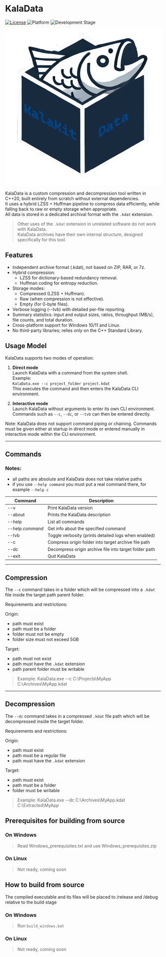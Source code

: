 # KalaData

[![License](https://img.shields.io/badge/license-Zlib-blue)](LICENSE.md)
![Platform](https://img.shields.io/badge/platform-Windows%20%7C%20Linux-brightgreen)
![Development Stage](https://img.shields.io/badge/development-Alpha-yellow)

![Logo](logo.png)

KalaData is a custom compression and decompression tool written in C++20, built entirely from scratch without external dependencies.  
It uses a hybrid LZSS + Huffman pipeline to compress data efficiently, while falling back to raw or empty storage when appropriate.  
All data is stored in a dedicated archival format with the `.kdat` extension.

> Other uses of the `.kdat` extension in unrelated software do not work with KalaData.  
KalaData archives have their own internal structure, designed specifically for this tool.

## Features
- Independent archive format (.kdat), not based on ZIP, RAR, or 7z.
- Hybrid compression:
  - LZSS for dictionary-based redundancy removal.
  - Huffman coding for entropy reduction.
- Storage modes:
  - Compressed (LZSS + Huffman).
  - Raw (when compression is not effective).
  - Empty (for 0-byte files).
- Verbose logging (--tvb) with detailed per-file reporting.
- Summary statistics: input and output sizes, ratios, throughput (MB/s), file counts, and total duration.
- Cross-platform support for Windows 10/11 and Linux.
- No third-party libraries; relies only on the C++ Standard Library.

## Usage Model

KalaData supports two modes of operation:

1. **Direct mode**  
   Launch KalaData with a command from the system shell.  
   Example:  
   `KalaData.exe --c project_folder project.kdat`  
   This executes the command and then enters the KalaData CLI environment.

2. **Interactive mode**  
   Launch KalaData without arguments to enter its own CLI environment.  
   Commands such as `--c`, `--dc`, or `--tvb` can then be entered directly.  

Note: KalaData does not support command piping or chaining. Commands must be given either at startup in direct mode or entered manually in interactive mode within the CLI environment.

---

## Commands

### Notes:
  - all paths are absolute and KalaData does not take relative paths
  - if you use `--help command` you must put a real command there, for example `--help c`

| Command          | Description                                            |
|------------------|--------------------------------------------------------|
| --v              | Print KalaData version                                 |
| --about          | Prints the KalaData description                        |
| --help           | List all commands                                      |
| --help *command* | Get info about the specified command                   |
| --tvb            | Toggle verbosity (prints detailed logs when enabled)   |
| --c              | Compress origin folder into target archive file path   |
| --dc             | Decompress origin archive file into target folder path |
| --exit           | Quit KalaData                                          |

---

## Compression

The `--c` command takes in a folder which will be compressed into a `.kdat` file inside the target path parent folder.

Requirements and restrictions:

Origin:
  - path must exist
  - path must be a folder
  - folder must not be empty
  - folder size must not exceed 5GB

Target:
  - path must not exist
  - path must have the `.kdat` extension
  - path parent folder must be writable

> Example: KalaData.exe --c C:\Projects\MyApp C:\Archives\MyApp.kdat

---

## Decompression

The `--dc` command takes in a compressed `.kdat` file path which will be decompressed inside the target folder.

Requirements and restrictions:

Origin:
  - path must exist
  - path must be a regular file
  - path must have the `.kdat` extension

Target:
  - path must exist
  - path must be a folder
  - folder must be writable

> Example: KalaData.exe --dc C:\Archives\MyApp.kdat C:\Extracted\MyApp

## Prerequisites for building from source

### On Windows

> Read Windows_prerequisites.txt and use Windows_prerequisites.zip

### On Linux

> Not ready, coming soon

## How to build from source

The compiled executable and its files will be placed to /release and /debug relative to the build stage

### On Windows

> Run `build_windows.bat`

### On Linux

> Not ready, coming soon